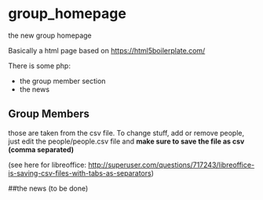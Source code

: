 # group_homepage
the new group homepage

Basically a html page based on https://html5boilerplate.com/

There is some php:
- the group member section
- the news


## Group Members
those are taken from the csv file.
To change stuff, add or remove people, just edit the people/people.csv file
and **make sure to save the file as csv (comma separated)**

(see here for libreoffice: http://superuser.com/questions/717243/libreoffice-is-saving-csv-files-with-tabs-as-separators)


##the news
(to be done)

